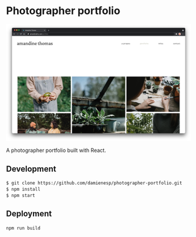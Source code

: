 # Photographer portfolio

![Thumbnail](thumbnail.png)

A photographer portfolio built with React.

## Development

```bash
$ git clone https://github.com/damienesp/photographer-portfolio.git
$ npm install
$ npm start
```

## Deployment

```
npm run build
```
